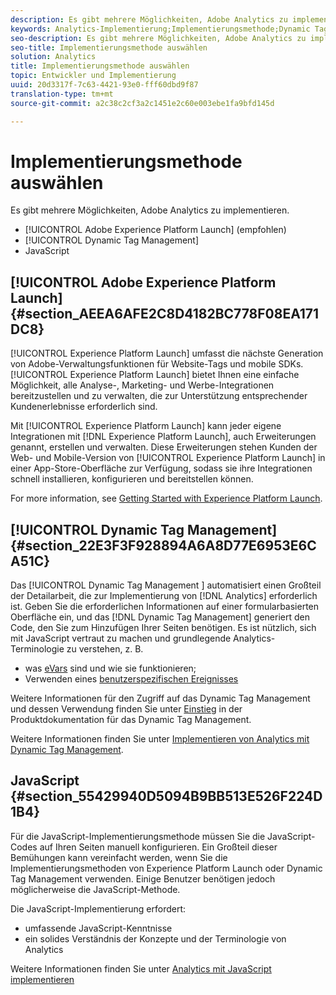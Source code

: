 ```yaml
---
description: Es gibt mehrere Möglichkeiten, Adobe Analytics zu implementieren.
keywords: Analytics-Implementierung;Implementierungsmethode;Dynamic Tag Management;DTM;JavaScript
seo-description: Es gibt mehrere Möglichkeiten, Adobe Analytics zu implementieren.
seo-title: Implementierungsmethode auswählen
solution: Analytics
title: Implementierungsmethode auswählen
topic: Entwickler und Implementierung
uuid: 20d3317f-7c63-4421-93e0-fff60dbd9f87
translation-type: tm+mt
source-git-commit: a2c38c2cf3a2c1451e2c60e003ebe1fa9bfd145d

---
```



# Implementierungsmethode auswählen

Es gibt mehrere Möglichkeiten, Adobe Analytics zu implementieren.

* [!UICONTROL Adobe Experience Platform Launch] (empfohlen)
* [!UICONTROL Dynamic Tag Management]
* JavaScript

## [!UICONTROL Adobe Experience Platform Launch] {#section_AEEA6AFE2C8D4182BC778F08EA171DC8}

[!UICONTROL Experience Platform Launch] umfasst die nächste Generation von Adobe-Verwaltungsfunktionen für Website-Tags und mobile SDKs. [!UICONTROL Experience Platform Launch] bietet Ihnen eine einfache Möglichkeit, alle Analyse-, Marketing- und Werbe-Integrationen bereitzustellen und zu verwalten, die zur Unterstützung entsprechender Kundenerlebnisse erforderlich sind.

Mit [!UICONTROL Experience Platform Launch] kann jeder eigene Integrationen mit [!DNL Experience Platform Launch], auch Erweiterungen genannt, erstellen und verwalten. Diese Erweiterungen stehen Kunden der Web- und Mobile-Version von [!UICONTROL Experience Platform Launch] in einer App-Store-Oberfläche zur Verfügung, sodass sie ihre Integrationen schnell installieren, konfigurieren und bereitstellen können.

For more information, see [Getting Started with Experience Platform Launch](https://docs.adobelaunch.com/getting-started).

## [!UICONTROL Dynamic Tag Management] {#section_22E3F3F928894A6A8D77E6953E6CA51C}

Das [!UICONTROL Dynamic Tag Management ] automatisiert einen Großteil der Detailarbeit, die zur Implementierung von [!DNL Analytics] erforderlich ist. Geben Sie die erforderlichen Informationen auf einer formularbasierten Oberfläche ein, und das [!DNL Dynamic Tag Management] generiert den Code, den Sie zum Hinzufügen Ihrer Seiten benötigen.
Es ist nützlich, sich mit JavaScript vertraut zu machen und grundlegende Analytics-Terminologie zu verstehen, z. B.

* was [eVars](https://marketing.adobe.com/resources/help/en_US/reference/conversion_var_admin.html) sind und wie sie funktionieren;
* Verwenden eines [benutzerspezifischen Ereignisses](../../implement/analytics-terminology-basics/c-props-evars/event-custom.md#concept_CDA3C98C85B24A71B4B5C71F24BF918F)

Weitere Informationen für den Zugriff auf das Dynamic Tag Management und dessen Verwendung finden Sie unter [Einstieg](https://marketing.adobe.com/resources/help/en_US/dtm/get_started.html) in der Produktdokumentation für das Dynamic Tag Management.

Weitere Informationen finden Sie unter [Implementieren von Analytics mit Dynamic Tag Management](../../implement/c-implement-with-dtm/dtm-implementation-overview.md).

## JavaScript {#section_55429940D5094B9BB513E526F224D1B4}

Für die JavaScript-Implementierungsmethode müssen Sie die JavaScript-Codes auf Ihren Seiten manuell konfigurieren. Ein Großteil dieser Bemühungen kann vereinfacht werden, wenn Sie die Implementierungsmethoden von Experience Platform Launch oder Dynamic Tag Management verwenden. Einige Benutzer benötigen jedoch möglicherweise die JavaScript-Methode.

Die JavaScript-Implementierung erfordert:

* umfassende JavaScript-Kenntnisse
* ein solides Verständnis der Konzepte und der Terminologie von Analytics

Weitere Informationen finden Sie unter [Analytics mit JavaScript implementieren ](../../implement/js-implementation/javascript-implementation-overview.md)
